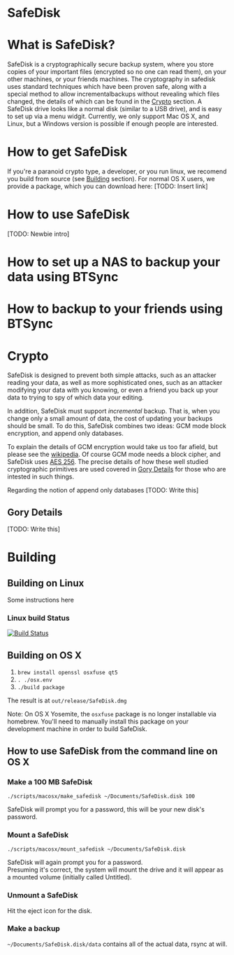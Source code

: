 SafeDisk
========

# What is SafeDisk?

SafeDisk is a cryptographically secure backup system, where you store copies of your important files (encrypted so no one can read them), on your other machines, or your friends machines.  The cryptography in safedisk uses standard techniques which have been proven safe, along with a special method to allow incrementalbackups without revealing which files changed, the details of which can be found in the [Crypto](#crypto) section.  A SafeDisk drive looks like a normal disk (similar to a USB drive), and is easy to set up via a menu widgit.  Currently, we only support Mac OS X, and Linux, but a Windows version is possible if enough people are interested.

# How to get SafeDisk

If you're a paranoid crypto type, a developer, or you run linux, we recomend you build from source (see [Building](#building) section).  For normal OS X users, we provide a package, which you can download here: [TODO: Insert link]

# How to use SafeDisk

[TODO: Newbie intro]

# How to set up a NAS to backup your data using BTSync

# How to backup to your friends using BTSync

# Crypto

SafeDisk is designed to prevent both simple attacks, such as an attacker reading your data, as well as more sophisticated ones, such as an attacker modifying your data with you knowing, or even a friend you back up your data to trying to spy of which data your editing.   
 
In addition, SafeDisk must support *incremental* backup.  That is, when you change only a small amount of data, the cost of updating your backups should be small.  To do this, SafeDisk combines two ideas:  GCM mode block encryption, and append only databases.

To explain the details of GCM encryption would take us too far afield, but please see the [wikipedia](http://en.wikipedia.org/wiki/Galois/Counter_Mode).  Of course GCM mode needs a block cipher, and SafeDisk uses [AES 256](http://en.wikipedia.org/wiki/Advanced_Encryption_Standard).  The precise details of how these well studied cryptographic primitives are used covered in [Gory Details](#gory-details) for those who are intested in such things.

Regarding the notion of append only databases [TODO: Write this]

## Gory Details
[TODO: Write this] 

# Building

## Building on Linux

Some instructions here

### Linux build Status
[![Build Status](https://travis-ci.org/safedisk/safedisk.svg)](https://travis-ci.org/safedisk/safedisk)

## Building on OS X
1. `brew install openssl osxfuse qt5`
1. `. ./osx.env`
1. `./build package`

The result is at `out/release/SafeDisk.dmg`

Note: On OS X Yosemite, the `osxfuse` package is no longer installable via homebrew. You'll need to manually install this package on your development machine in order to build SafeDisk.

## How to use SafeDisk from the command line on OS X

### Make a 100 MB SafeDisk
`./scripts/macosx/make_safedisk ~/Documents/SafeDisk.disk 100`

SafeDisk will prompt you for a password, this will be your new disk's password.

### Mount a SafeDisk
`./scripts/macosx/mount_safedisk ~/Documents/SafeDisk.disk`

SafeDisk will again prompt you for a password.  
Presuming it's correct, the system will mount the drive
and it will appear as a mounted volume (initially called Untitled).

### Unmount a SafeDisk
Hit the eject icon for the disk.  

### Make a backup
`~/Documents/SafeDisk.disk/data` contains all of the actual data, rsync at will.


